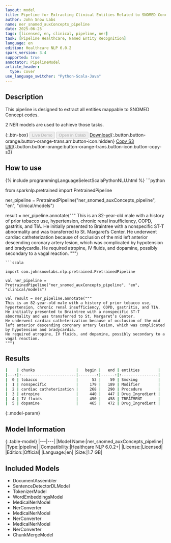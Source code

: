 ```yaml
---
layout: model
title: Pipeline for Extracting Clinical Entities Related to SNOMED Concept Codes
author: John Snow Labs
name: ner_snomed_auxConcepts_pipeline
date: 2025-06-25
tags: [licensed, en, clinical, pipeline, ner]
task: [Pipeline Healthcare, Named Entity Recognition]
language: en
edition: Healthcare NLP 6.0.2
spark_version: 3.4
supported: true
annotator: PipelineModel
article_header:
  type: cover
use_language_switcher: "Python-Scala-Java"
---
```


## Description

This pipeline is designed to extract all entities mappable to SNOMED Concept codes.

2 NER models are used to achieve those tasks.

{:.btn-box}
<button class="button button-orange" disabled>Live Demo</button>
<button class="button button-orange" disabled>Open in Colab</button>
[Download](https://s3.amazonaws.com/auxdata.johnsnowlabs.com/clinical/models/ner_snomed_auxConcepts_pipeline_en_6.0.2_3.4_1750869483327.zip){:.button.button-orange.button-orange-trans.arr.button-icon.hidden}
[Copy S3 URI](s3://auxdata.johnsnowlabs.com/clinical/models/ner_snomed_auxConcepts_pipeline_en_6.0.2_3.4_1750869483327.zip){:.button.button-orange.button-orange-trans.button-icon.button-copy-s3}

## How to use



<div class="tabs-box" markdown="1">
{% include programmingLanguageSelectScalaPythonNLU.html %}
```python

from sparknlp.pretrained import PretrainedPipeline

ner_pipeline = PretrainedPipeline("ner_snomed_auxConcepts_pipeline", "en", "clinical/models")

result = ner_pipeline.annotate("""
This is an 82-year-old male with a history of prior tobacco use, hypertension, chronic renal insufficiency, COPD, gastritis, and TIA. 
He initially presented to Braintree with a nonspecific ST-T abnormality and was transferred to St. Margaret’s Center. 
He underwent cardiac catheterization because of occlusion of the mid left anterior descending coronary artery lesion, which was complicated by hypotension and bradycardia. 
He required atropine, IV fluids, and dopamine, possibly secondary to a vagal reaction.
""")

```
```scala

import com.johnsnowlabs.nlp.pretrained.PretrainedPipeline

val ner_pipeline = PretrainedPipeline("ner_snomed_auxConcepts_pipeline", "en", "clinical/models")

val result = ner_pipeline.annotate("""
This is an 82-year-old male with a history of prior tobacco use, hypertension, chronic renal insufficiency, COPD, gastritis, and TIA. 
He initially presented to Braintree with a nonspecific ST-T abnormality and was transferred to St. Margaret’s Center. 
He underwent cardiac catheterization because of occlusion of the mid left anterior descending coronary artery lesion, which was complicated by hypotension and bradycardia. 
He required atropine, IV fluids, and dopamine, possibly secondary to a vagal reaction.
""")

```
</div>

## Results

```bash
|    | chunks                  |   begin |   end | entities        |
|---:|:------------------------|--------:|------:|:----------------|
|  0 | tobacco                 |      53 |    59 | Smoking         |
|  1 | nonspecific             |     179 |   189 | Modifier        |
|  2 | cardiac catheterization |     268 |   290 | Procedure       |
|  3 | atropine                |     440 |   447 | Drug_Ingredient |
|  4 | IV fluids               |     450 |   458 | TREATMENT       |
|  5 | dopamine                |     465 |   472 | Drug_Ingredient |
```

{:.model-param}
## Model Information

{:.table-model}
|---|---|
|Model Name:|ner_snomed_auxConcepts_pipeline|
|Type:|pipeline|
|Compatibility:|Healthcare NLP 6.0.2+|
|License:|Licensed|
|Edition:|Official|
|Language:|en|
|Size:|1.7 GB|

## Included Models

- DocumentAssembler
- SentenceDetectorDLModel
- TokenizerModel
- WordEmbeddingsModel
- MedicalNerModel
- NerConverter
- MedicalNerModel
- NerConverter
- MedicalNerModel
- NerConverter
- ChunkMergeModel